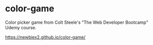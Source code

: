 # color-game
Color picker game from Colt Steele's "The Web Developer Bootcamp" Udemy course.

https://newbiex2.github.io/color-game/
